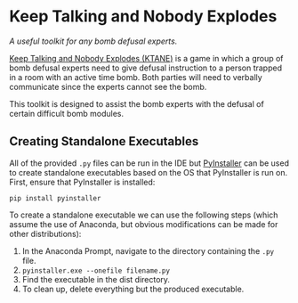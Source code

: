 
# Keep Talking and Nobody Explodes
*A useful toolkit for any bomb defusal experts.*

[Keep Talking and Nobody Explodes (KTANE)](https://keeptalkinggame.com/) is a game in which a group of bomb defusal experts need to give defusal instruction to a person trapped in a room with an active time bomb. Both parties will need to verbally communicate since the experts cannot see the bomb.

This toolkit is designed to assist the bomb experts with the defusal of certain difficult bomb modules.

## Creating Standalone Executables

All of the provided `.py` files can be run in the IDE but [PyInstaller](http://www.pyinstaller.org/) can be used to create standalone executables based on the OS that PyInstaller is run on. First, ensure that PyInstaller is installed:
```
pip install pyinstaller
```
To create a standalone executable we can use the following steps (which assume the use of Anaconda, but obvious modifications can be made for other distributions):

1. In the Anaconda Prompt, navigate to the directory containing the `.py` file.
2. `pyinstaller.exe --onefile filename.py`
3. Find the executable in the dist directory.
4. To clean up, delete everything but the produced executable.
